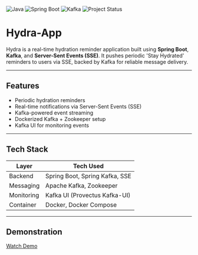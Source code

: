 ![Java](https://img.shields.io/badge/Java-21-blue)
![Spring Boot](https://img.shields.io/badge/SpringBoot-3.4-green)
![Kafka](https://img.shields.io/badge/Kafka-3.5-orange)
![Project Status](https://img.shields.io/badge/status-active-brightgreen)

# Hydra-App

Hydra is a real-time hydration reminder application built using **Spring Boot**, **Kafka**, and **Server-Sent Events (SSE)**. It pushes periodic 'Stay Hydrated' reminders to users via SSE, backed by Kafka for reliable message delivery.

---

## Features

-  Periodic hydration reminders
-  Real-time notifications via Server-Sent Events (SSE)
-  Kafka-powered event streaming
-  Dockerized Kafka + Zookeeper setup
-  Kafka UI for monitoring events

---

## Tech Stack

| Layer        | Tech Used                                  |
|--------------|--------------------------------------------|
| Backend      | Spring Boot, Spring Kafka, SSE             |
| Messaging    | Apache Kafka, Zookeeper                    |
| Monitoring   | Kafka UI (Provectus Kafka-UI)              |
| Container    | Docker, Docker Compose                     |

---

## Demonstration

[Watch Demo](media/demo.mp4)

